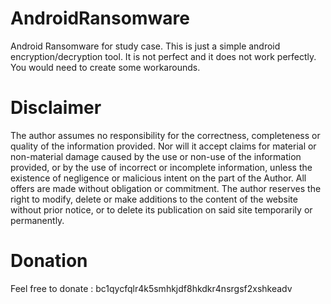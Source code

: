 # AndroidRansomware
Android Ransomware for study case.
This is just a simple android encryption/decryption tool. It is not perfect and it does not work perfectly. You would need to create some workarounds.

# Disclaimer
The author assumes no responsibility for the correctness, completeness or quality of the information provided. Nor will it accept claims for material or non-material damage caused by the use or non-use of the information provided, or by the use of incorrect or incomplete information, unless the existence of negligence or malicious intent on the part of the Author. All offers are made without obligation or commitment. The author reserves the right to modify, delete or make additions to the content of the website without prior notice, or to delete its publication on said site temporarily or permanently.

# Donation
Feel free to donate :
bc1qycfqlr4k5smhkjdf8hkdkr4nsrgsf2xshkeadv
